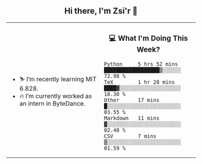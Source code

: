 <h2 align="center"> Hi there, I'm Zsi'r 👋 </h2>

<table>
    <tr>
        <td valign="center" width="50%">
            <ul>
                <li> ⛷️ I’m recently learning MIT 6.828.</li>
                <li> 🔥 I’m currently worked as an intern in ByteDance.</li>
            </ul>
        </td>
       <td valign="top" width="50%">

<h3 align="center"> 💻 What I'm Doing This Week? </h3>

<!--START_SECTION:waka-->
```text
Python     5 hrs 52 mins   ██████████████████▒░░░░░░   72.98 % 
TeX        1 hr 28 mins    ████▓░░░░░░░░░░░░░░░░░░░░   18.30 % 
Other      17 mins         █░░░░░░░░░░░░░░░░░░░░░░░░   03.55 % 
Markdown   11 mins         ▓░░░░░░░░░░░░░░░░░░░░░░░░   02.48 % 
CSV        7 mins          ▒░░░░░░░░░░░░░░░░░░░░░░░░   01.59 % 
```
<!--END_SECTION:waka-->
</td></tr>
</table>

